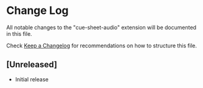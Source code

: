 # Change Log

All notable changes to the "cue-sheet-audio" extension will be documented in this file.

Check [Keep a Changelog](http://keepachangelog.com/) for recommendations on how to structure this file.

## [Unreleased]

- Initial release